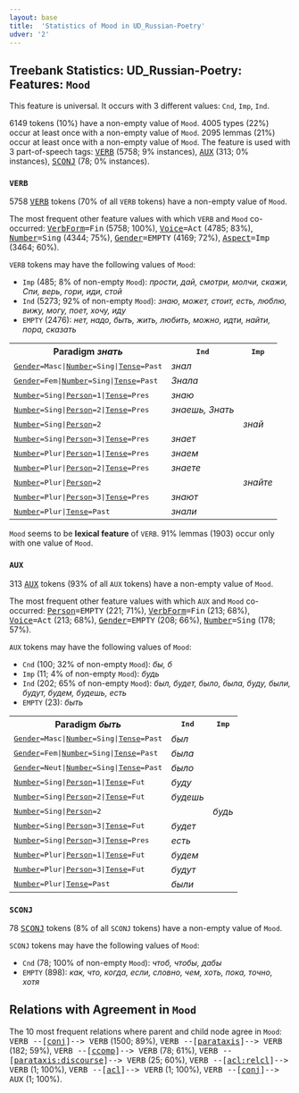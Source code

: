 ```yaml
---
layout: base
title:  'Statistics of Mood in UD_Russian-Poetry'
udver: '2'
---
```


## Treebank Statistics: UD_Russian-Poetry: Features: `Mood`

This feature is universal.
It occurs with 3 different values: `Cnd`, `Imp`, `Ind`.

6149 tokens (10%) have a non-empty value of `Mood`.
4005 types (22%) occur at least once with a non-empty value of `Mood`.
2095 lemmas (21%) occur at least once with a non-empty value of `Mood`.
The feature is used with 3 part-of-speech tags: <tt><a href="ru_poetry-pos-VERB.html">VERB</a></tt> (5758; 9% instances), <tt><a href="ru_poetry-pos-AUX.html">AUX</a></tt> (313; 0% instances), <tt><a href="ru_poetry-pos-SCONJ.html">SCONJ</a></tt> (78; 0% instances).

### `VERB`

5758 <tt><a href="ru_poetry-pos-VERB.html">VERB</a></tt> tokens (70% of all `VERB` tokens) have a non-empty value of `Mood`.

The most frequent other feature values with which `VERB` and `Mood` co-occurred: <tt><a href="ru_poetry-feat-VerbForm.html">VerbForm</a></tt><tt>=Fin</tt> (5758; 100%), <tt><a href="ru_poetry-feat-Voice.html">Voice</a></tt><tt>=Act</tt> (4785; 83%), <tt><a href="ru_poetry-feat-Number.html">Number</a></tt><tt>=Sing</tt> (4344; 75%), <tt><a href="ru_poetry-feat-Gender.html">Gender</a></tt><tt>=EMPTY</tt> (4169; 72%), <tt><a href="ru_poetry-feat-Aspect.html">Aspect</a></tt><tt>=Imp</tt> (3464; 60%).

`VERB` tokens may have the following values of `Mood`:

* `Imp` (485; 8% of non-empty `Mood`): <em>прости, дай, смотри, молчи, скажи, Спи, верь, гори, иди, стой</em>
* `Ind` (5273; 92% of non-empty `Mood`): <em>знаю, может, стоит, есть, люблю, вижу, могу, поет, хочу, иду</em>
* `EMPTY` (2476): <em>нет, надо, быть, жить, любить, можно, идти, найти, пора, сказать</em>

<table>
  <tr><th>Paradigm <i>знать</i></th><th><tt>Ind</tt></th><th><tt>Imp</tt></th></tr>
  <tr><td><tt><tt><a href="ru_poetry-feat-Gender.html">Gender</a></tt><tt>=Masc</tt>|<tt><a href="ru_poetry-feat-Number.html">Number</a></tt><tt>=Sing</tt>|<tt><a href="ru_poetry-feat-Tense.html">Tense</a></tt><tt>=Past</tt></tt></td><td><em>знал</em></td><td></td></tr>
  <tr><td><tt><tt><a href="ru_poetry-feat-Gender.html">Gender</a></tt><tt>=Fem</tt>|<tt><a href="ru_poetry-feat-Number.html">Number</a></tt><tt>=Sing</tt>|<tt><a href="ru_poetry-feat-Tense.html">Tense</a></tt><tt>=Past</tt></tt></td><td><em>Знала</em></td><td></td></tr>
  <tr><td><tt><tt><a href="ru_poetry-feat-Number.html">Number</a></tt><tt>=Sing</tt>|<tt><a href="ru_poetry-feat-Person.html">Person</a></tt><tt>=1</tt>|<tt><a href="ru_poetry-feat-Tense.html">Tense</a></tt><tt>=Pres</tt></tt></td><td><em>знаю</em></td><td></td></tr>
  <tr><td><tt><tt><a href="ru_poetry-feat-Number.html">Number</a></tt><tt>=Sing</tt>|<tt><a href="ru_poetry-feat-Person.html">Person</a></tt><tt>=2</tt>|<tt><a href="ru_poetry-feat-Tense.html">Tense</a></tt><tt>=Pres</tt></tt></td><td><em>знаешь, Знать</em></td><td></td></tr>
  <tr><td><tt><tt><a href="ru_poetry-feat-Number.html">Number</a></tt><tt>=Sing</tt>|<tt><a href="ru_poetry-feat-Person.html">Person</a></tt><tt>=2</tt></tt></td><td></td><td><em>знай</em></td></tr>
  <tr><td><tt><tt><a href="ru_poetry-feat-Number.html">Number</a></tt><tt>=Sing</tt>|<tt><a href="ru_poetry-feat-Person.html">Person</a></tt><tt>=3</tt>|<tt><a href="ru_poetry-feat-Tense.html">Tense</a></tt><tt>=Pres</tt></tt></td><td><em>знает</em></td><td></td></tr>
  <tr><td><tt><tt><a href="ru_poetry-feat-Number.html">Number</a></tt><tt>=Plur</tt>|<tt><a href="ru_poetry-feat-Person.html">Person</a></tt><tt>=1</tt>|<tt><a href="ru_poetry-feat-Tense.html">Tense</a></tt><tt>=Pres</tt></tt></td><td><em>знаем</em></td><td></td></tr>
  <tr><td><tt><tt><a href="ru_poetry-feat-Number.html">Number</a></tt><tt>=Plur</tt>|<tt><a href="ru_poetry-feat-Person.html">Person</a></tt><tt>=2</tt>|<tt><a href="ru_poetry-feat-Tense.html">Tense</a></tt><tt>=Pres</tt></tt></td><td><em>знаете</em></td><td></td></tr>
  <tr><td><tt><tt><a href="ru_poetry-feat-Number.html">Number</a></tt><tt>=Plur</tt>|<tt><a href="ru_poetry-feat-Person.html">Person</a></tt><tt>=2</tt></tt></td><td></td><td><em>знайте</em></td></tr>
  <tr><td><tt><tt><a href="ru_poetry-feat-Number.html">Number</a></tt><tt>=Plur</tt>|<tt><a href="ru_poetry-feat-Person.html">Person</a></tt><tt>=3</tt>|<tt><a href="ru_poetry-feat-Tense.html">Tense</a></tt><tt>=Pres</tt></tt></td><td><em>знают</em></td><td></td></tr>
  <tr><td><tt><tt><a href="ru_poetry-feat-Number.html">Number</a></tt><tt>=Plur</tt>|<tt><a href="ru_poetry-feat-Tense.html">Tense</a></tt><tt>=Past</tt></tt></td><td><em>знали</em></td><td></td></tr>
</table>

`Mood` seems to be **lexical feature** of `VERB`. 91% lemmas (1903) occur only with one value of `Mood`.

### `AUX`

313 <tt><a href="ru_poetry-pos-AUX.html">AUX</a></tt> tokens (93% of all `AUX` tokens) have a non-empty value of `Mood`.

The most frequent other feature values with which `AUX` and `Mood` co-occurred: <tt><a href="ru_poetry-feat-Person.html">Person</a></tt><tt>=EMPTY</tt> (221; 71%), <tt><a href="ru_poetry-feat-VerbForm.html">VerbForm</a></tt><tt>=Fin</tt> (213; 68%), <tt><a href="ru_poetry-feat-Voice.html">Voice</a></tt><tt>=Act</tt> (213; 68%), <tt><a href="ru_poetry-feat-Gender.html">Gender</a></tt><tt>=EMPTY</tt> (208; 66%), <tt><a href="ru_poetry-feat-Number.html">Number</a></tt><tt>=Sing</tt> (178; 57%).

`AUX` tokens may have the following values of `Mood`:

* `Cnd` (100; 32% of non-empty `Mood`): <em>бы, б</em>
* `Imp` (11; 4% of non-empty `Mood`): <em>будь</em>
* `Ind` (202; 65% of non-empty `Mood`): <em>был, будет, было, была, буду, были, будут, будем, будешь, есть</em>
* `EMPTY` (23): <em>быть</em>

<table>
  <tr><th>Paradigm <i>быть</i></th><th><tt>Ind</tt></th><th><tt>Imp</tt></th></tr>
  <tr><td><tt><tt><a href="ru_poetry-feat-Gender.html">Gender</a></tt><tt>=Masc</tt>|<tt><a href="ru_poetry-feat-Number.html">Number</a></tt><tt>=Sing</tt>|<tt><a href="ru_poetry-feat-Tense.html">Tense</a></tt><tt>=Past</tt></tt></td><td><em>был</em></td><td></td></tr>
  <tr><td><tt><tt><a href="ru_poetry-feat-Gender.html">Gender</a></tt><tt>=Fem</tt>|<tt><a href="ru_poetry-feat-Number.html">Number</a></tt><tt>=Sing</tt>|<tt><a href="ru_poetry-feat-Tense.html">Tense</a></tt><tt>=Past</tt></tt></td><td><em>была</em></td><td></td></tr>
  <tr><td><tt><tt><a href="ru_poetry-feat-Gender.html">Gender</a></tt><tt>=Neut</tt>|<tt><a href="ru_poetry-feat-Number.html">Number</a></tt><tt>=Sing</tt>|<tt><a href="ru_poetry-feat-Tense.html">Tense</a></tt><tt>=Past</tt></tt></td><td><em>было</em></td><td></td></tr>
  <tr><td><tt><tt><a href="ru_poetry-feat-Number.html">Number</a></tt><tt>=Sing</tt>|<tt><a href="ru_poetry-feat-Person.html">Person</a></tt><tt>=1</tt>|<tt><a href="ru_poetry-feat-Tense.html">Tense</a></tt><tt>=Fut</tt></tt></td><td><em>буду</em></td><td></td></tr>
  <tr><td><tt><tt><a href="ru_poetry-feat-Number.html">Number</a></tt><tt>=Sing</tt>|<tt><a href="ru_poetry-feat-Person.html">Person</a></tt><tt>=2</tt>|<tt><a href="ru_poetry-feat-Tense.html">Tense</a></tt><tt>=Fut</tt></tt></td><td><em>будешь</em></td><td></td></tr>
  <tr><td><tt><tt><a href="ru_poetry-feat-Number.html">Number</a></tt><tt>=Sing</tt>|<tt><a href="ru_poetry-feat-Person.html">Person</a></tt><tt>=2</tt></tt></td><td></td><td><em>будь</em></td></tr>
  <tr><td><tt><tt><a href="ru_poetry-feat-Number.html">Number</a></tt><tt>=Sing</tt>|<tt><a href="ru_poetry-feat-Person.html">Person</a></tt><tt>=3</tt>|<tt><a href="ru_poetry-feat-Tense.html">Tense</a></tt><tt>=Fut</tt></tt></td><td><em>будет</em></td><td></td></tr>
  <tr><td><tt><tt><a href="ru_poetry-feat-Number.html">Number</a></tt><tt>=Sing</tt>|<tt><a href="ru_poetry-feat-Person.html">Person</a></tt><tt>=3</tt>|<tt><a href="ru_poetry-feat-Tense.html">Tense</a></tt><tt>=Pres</tt></tt></td><td><em>есть</em></td><td></td></tr>
  <tr><td><tt><tt><a href="ru_poetry-feat-Number.html">Number</a></tt><tt>=Plur</tt>|<tt><a href="ru_poetry-feat-Person.html">Person</a></tt><tt>=1</tt>|<tt><a href="ru_poetry-feat-Tense.html">Tense</a></tt><tt>=Fut</tt></tt></td><td><em>будем</em></td><td></td></tr>
  <tr><td><tt><tt><a href="ru_poetry-feat-Number.html">Number</a></tt><tt>=Plur</tt>|<tt><a href="ru_poetry-feat-Person.html">Person</a></tt><tt>=3</tt>|<tt><a href="ru_poetry-feat-Tense.html">Tense</a></tt><tt>=Fut</tt></tt></td><td><em>будут</em></td><td></td></tr>
  <tr><td><tt><tt><a href="ru_poetry-feat-Number.html">Number</a></tt><tt>=Plur</tt>|<tt><a href="ru_poetry-feat-Tense.html">Tense</a></tt><tt>=Past</tt></tt></td><td><em>были</em></td><td></td></tr>
</table>

### `SCONJ`

78 <tt><a href="ru_poetry-pos-SCONJ.html">SCONJ</a></tt> tokens (8% of all `SCONJ` tokens) have a non-empty value of `Mood`.

`SCONJ` tokens may have the following values of `Mood`:

* `Cnd` (78; 100% of non-empty `Mood`): <em>чтоб, чтобы, дабы</em>
* `EMPTY` (898): <em>как, что, когда, если, словно, чем, хоть, пока, точно, хотя</em>

## Relations with Agreement in `Mood`

The 10 most frequent relations where parent and child node agree in `Mood`:
<tt>VERB --[<tt><a href="ru_poetry-dep-conj.html">conj</a></tt>]--> VERB</tt> (1500; 89%),
<tt>VERB --[<tt><a href="ru_poetry-dep-parataxis.html">parataxis</a></tt>]--> VERB</tt> (182; 59%),
<tt>VERB --[<tt><a href="ru_poetry-dep-ccomp.html">ccomp</a></tt>]--> VERB</tt> (78; 61%),
<tt>VERB --[<tt><a href="ru_poetry-dep-parataxis-discourse.html">parataxis:discourse</a></tt>]--> VERB</tt> (25; 60%),
<tt>VERB --[<tt><a href="ru_poetry-dep-acl-relcl.html">acl:relcl</a></tt>]--> VERB</tt> (1; 100%),
<tt>VERB --[<tt><a href="ru_poetry-dep-acl.html">acl</a></tt>]--> VERB</tt> (1; 100%),
<tt>VERB --[<tt><a href="ru_poetry-dep-conj.html">conj</a></tt>]--> AUX</tt> (1; 100%).

